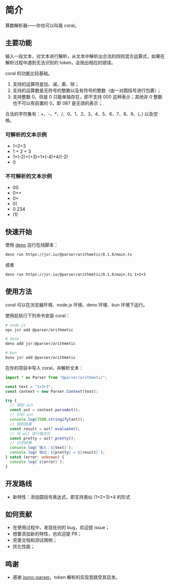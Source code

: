 # 简介

算数解析器——你也可以叫我 coral。

## 主要功能

输入一段文本，对文本进行解析，从文本中解析出合法的四则混合运算式，如果在解析过程中遇到无法识别的 token，会抛出相应的错误。

coral 的功能比较基础。

1. 支持的运算符是加、减、乘、除；
2. 支持的运算数是无符号的整数以及有符号的整数（由一对圆括号进行包裹）；
3. 支持整数 0，但是 0 只能单独存在，即不支持 000 这种表示；其他非 0 整数也不可以有前置的 0，即 087 是无效的表示；

合法的字符集有：+、-、*、/、0、1、2、3、4、5、6、7、8、9、(、) 以及空格。

### 可解析的文本示例

- 1+2+3
- 1 + 2 + 3
- 1+(-2)+(+3)+1*(-4)+4/(-2)
- 0

### 不可解析的文本示例

- 00
- 0++
- 0+
- 0(
- 0 234
- (1)

## 快速开始

使用 [deno](https://deno.land) 运行在线脚本：

```bash
deno run https://jsr.io/@parser/arithmetic/0.1.0/main.ts
```

或者

```bash
deno run https://jsr.io/@parser/arithmetic/0.1.0/main.ts 1+2+3
```

## 使用方法

coral 可以在浏览器环境、node.js 环境、deno 环境、bun 环境下运行。

使用前执行下列命令安装 coral：

```bash
# node.js
npx jsr add @parser/arithmetic

# deno
deno add jsr:@parser/arithmetic

# bun
bunx jsr add @parser/arithmetic
```

在你的项目中导入 coral，并解析文本：

```ts
import * as Parser from "@parser/arithmetic";

const text = "1+2+3";
const context = new Parser.Context(text);

try {
  // 得到 ast
  const ast = context.parseAst();
  // 打印 ast
  console.log(JSON.stringify(ast));
  // 得到结果
  const result = ast?.evaluate();
  // 对 ast 进行格式化
  const pretty = ast?.pretty();
  // 打印结果
  console.log(`输入：${text}`);
  console.log(`输出：${pretty} = ${result}`);
} catch (error: unknown) {
  console.log(`${error}`);
}
```

## 开发路线

- 新特性：添加圆括号表达式，即支持类似 (1+2+3)+4 的形式

## 如何贡献

- 在使用过程中，发现任何的 bug，欢迎提 issue；
- 想要添加新的特性，也欢迎提 PR；
- 完善文档和测试用例；
- 优化性能；

## 鸣谢

- 感谢 [jsonc-parser](https://github.com/dprint/jsonc-parser)。token 解析的实现思路受其启发。
